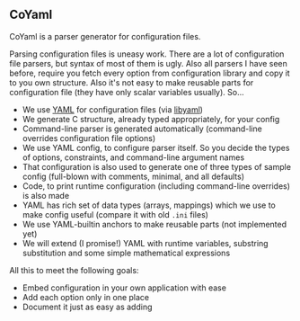 CoYaml
------

CoYaml is a parser generator for configuration files.

Parsing configuration files is uneasy work. There are a lot of configuration
file parsers, but syntax of most of them is ugly. Also all parsers I have seen
before, require you fetch every option from configuration library and copy it to
you own structure. Also it's not easy to make reusable parts for configuration
file (they have only scalar variables usually). So...

 * We use [YAML] for configuration files (via [libyaml])
 * We generate C structure, already typed appropriately, for your config
 * Command-line parser is generated automatically (command-line overrides
    configuration file options)
 * We use YAML config, to configure parser itself. So you decide the
    types of options, constraints, and command-line argument names
 * That configuration is also used to generate one of three types of sample
    config (full-blown with comments, minimal, and all defaults)
 * Code, to print runtime configuration (including command-line overrides)
    is also made
 * YAML has rich set of data types (arrays, mappings) which we use to make
    config useful (compare it with old `.ini` files)
 * We use YAML-builtin anchors to make reusable parts (not implemented yet)
 * We will extend (I promise!) YAML with runtime variables,
    substring substitution and some simple mathematical expressions

All this to meet the following goals:

 * Embed configuration in your own application with ease
 * Add each option only in one place
 * Document it just as easy as adding

[YAML]: http://yaml.org
[libyaml]: http://pyyaml.org/wiki/LibYAML
